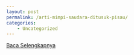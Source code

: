 ```yaml
---
layout: post
permalink: /arti-mimpi-saudara-ditusuk-pisau/
categories:
    - Uncategorized
---
```


[Baca Selengkapnya](/07)